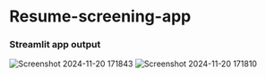# Resume-screening-app
### Streamlit app output 
![Screenshot 2024-11-20 171843](https://github.com/user-attachments/assets/da8fde40-2bd8-4e87-8cea-ae7dd1809d23)
![Screenshot 2024-11-20 171810](https://github.com/user-attachments/assets/e4727ecc-b231-49b5-a1b6-76db5ab77791)
